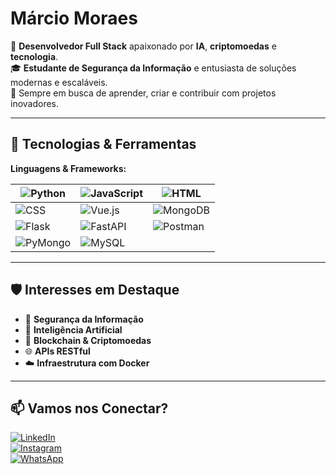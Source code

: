 # Márcio Moraes

🎯 **Desenvolvedor Full Stack** apaixonado por **IA**, **criptomoedas** e **tecnologia**.  
🎓 **Estudante de Segurança da Informação** e entusiasta de soluções modernas e escaláveis.  
🚀 Sempre em busca de aprender, criar e contribuir com projetos inovadores.  

---

## 🧠 Tecnologias & Ferramentas

**Linguagens & Frameworks:**

| ![Python](https://img.shields.io/badge/Python-3776AB?style=for-the-badge&logo=python&logoColor=white) | ![JavaScript](https://img.shields.io/badge/JavaScript-F7DF1E?style=for-the-badge&logo=javascript&logoColor=black) | ![HTML](https://img.shields.io/badge/HTML-E34F26?style=for-the-badge&logo=html5&logoColor=white) |
| --- | --- | --- |
| ![CSS](https://img.shields.io/badge/CSS-1572B6?style=for-the-badge&logo=css3&logoColor=white) | ![Vue.js](https://img.shields.io/badge/Vue.js-4FC08D?style=for-the-badge&logo=vue.js&logoColor=white) | ![MongoDB](https://img.shields.io/badge/MongoDB-47A248?style=for-the-badge&logo=mongodb&logoColor=white) |
| ![Flask](https://img.shields.io/badge/Flask-000000?style=for-the-badge&logo=flask&logoColor=white) | ![FastAPI](https://img.shields.io/badge/FastAPI-009688?style=for-the-badge&logo=fastapi&logoColor=white) | ![Postman](https://img.shields.io/badge/Postman-FF6C37?style=for-the-badge&logo=postman&logoColor=white) |
| ![PyMongo](https://img.shields.io/badge/PyMongo-4F8A6F?style=for-the-badge&logo=mongodb&logoColor=white) | ![MySQL](https://img.shields.io/badge/MySQL-4479A1?style=for-the-badge&logo=mysql&logoColor=white) |  |

---

## 🛡️ Interesses em Destaque

- 🔐 **Segurança da Informação**
- 🧠 **Inteligência Artificial**
- 💸 **Blockchain & Criptomoedas**
- 🌐 **APIs RESTful**
- ☁️ **Infraestrutura com Docker**

---

## 📫 Vamos nos Conectar?  

[![LinkedIn](https://img.shields.io/badge/LinkedIn-0077B5?style=for-the-badge&logo=linkedin&logoColor=white)](https://www.linkedin.com/in/m%C3%A1rcio-moraes-a8b981292/)  
[![Instagram](https://img.shields.io/badge/Instagram-E4405F?style=for-the-badge&logo=instagram&logoColor=white)](https://www.instagram.com/marciin78/)  
[![WhatsApp](https://img.shields.io/badge/WhatsApp-25D366?style=for-the-badge&logo=whatsapp&logoColor=white)](https://wa.me)
